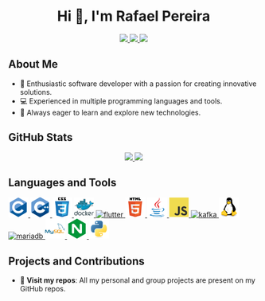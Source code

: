 <h1 align="center">Hi 👋, I'm Rafael Pereira</h1>
<p align="center">
  <a href="mailto:rafaelpereira0808@gmail.com">
    <img src="https://img.shields.io/badge/Email-rafaelpereira0808%40gmail.com-informational?style=flat&logo=gmail&color=red" />
  </a>
  <a href="https://github.com/RafaelPereira014">
    <img src="https://img.shields.io/badge/GitHub-RafaelPereira014-informational?style=flat&logo=github&color=black" />
  </a>
  <a href="https://www.linkedin.com/in/rafael-pereira-036011291/">
    <img src="https://img.shields.io/badge/LinkedIn-RafaelPereira-blue?style=flat&logo=linkedin&color=blue" />
  </a>
</p>



## About Me
- 🌟 Enthusiastic software developer with a passion for creating innovative solutions.
- 💻 Experienced in multiple programming languages and tools.
- 🚀 Always eager to learn and explore new technologies.

## GitHub Stats
<p align="center">
  <a href="https://github.com/RafaelPereira014">
    <img height="180em" src="https://github-readme-stats-sigma-five.vercel.app/api?username=RafaelPereira014&theme=tokyonight&show_icons=true" />
    <img height="180em" src="https://github-readme-stats-sigma-five.vercel.app/api/top-langs/?username=RafaelPereira014&theme=tokyonight&layout=compact" />
  </a>
</p>

## Languages and Tools
<p align="left">
  <a href="https://www.cprogramming.com/" target="_blank" rel="noreferrer">
    <img src="https://raw.githubusercontent.com/devicons/devicon/master/icons/c/c-original.svg" alt="c" width="40" height="40"/>
  </a> 
  <a href="https://www.w3schools.com/cpp/" target="_blank" rel="noreferrer">
    <img src="https://raw.githubusercontent.com/devicons/devicon/master/icons/cplusplus/cplusplus-original.svg" alt="cplusplus" width="40" height="40"/>
  </a> 
  <a href="https://www.w3schools.com/css/" target="_blank" rel="noreferrer">
    <img src="https://raw.githubusercontent.com/devicons/devicon/master/icons/css3/css3-original-wordmark.svg" alt="css3" width="40" height="40"/>
  </a> 
  <a href="https://www.docker.com/" target="_blank" rel="noreferrer">
    <img src="https://raw.githubusercontent.com/devicons/devicon/master/icons/docker/docker-original-wordmark.svg" alt="docker" width="40" height="40"/>
  </a> 
  <a href="https://flutter.dev" target="_blank" rel="noreferrer">
    <img src="https://www.vectorlogo.zone/logos/flutterio/flutterio-icon.svg" alt="flutter" width="40" height="40"/>
  </a> 
  <a href="https://www.w3.org/html/" target="_blank" rel="noreferrer">
    <img src="https://raw.githubusercontent.com/devicons/devicon/master/icons/html5/html5-original-wordmark.svg" alt="html5" width="40" height="40"/>
  </a> 
  <a href="https://www.java.com" target="_blank" rel="noreferrer">
    <img src="https://raw.githubusercontent.com/devicons/devicon/master/icons/java/java-original.svg" alt="java" width="40" height="40"/>
  </a> 
  <a href="https://developer.mozilla.org/en-US/docs/Web/JavaScript" target="_blank" rel="noreferrer">
    <img src="https://raw.githubusercontent.com/devicons/devicon/master/icons/javascript/javascript-original.svg" alt="javascript" width="40" height="40"/>
  </a> 
  <a href="https://kafka.apache.org/" target="_blank" rel="noreferrer">
    <img src="https://www.vectorlogo.zone/logos/apache_kafka/apache_kafka-icon.svg" alt="kafka" width="40" height="40"/>
  </a> 
  <a href="https://www.linux.org/" target="_blank" rel="noreferrer">
    <img src="https://raw.githubusercontent.com/devicons/devicon/master/icons/linux/linux-original.svg" alt="linux" width="40" height="40"/>
  </a> 
  <a href="https://mariadb.org/" target="_blank" rel="noreferrer">
    <img src="https://www.vectorlogo.zone/logos/mariadb/mariadb-icon.svg" alt="mariadb" width="40" height="40"/>
  </a> 
  <a href="https://www.mysql.com/" target="_blank" rel="noreferrer">
    <img src="https://raw.githubusercontent.com/devicons/devicon/master/icons/mysql/mysql-original-wordmark.svg" alt="mysql" width="40" height="40"/>
  </a> 
  <a href="https://www.nginx.com" target="_blank" rel="noreferrer">
    <img src="https://raw.githubusercontent.com/devicons/devicon/master/icons/nginx/nginx-original.svg" alt="nginx" width="40" height="40"/>
  </a> 
  <a href="https://www.python.org" target="_blank" rel="noreferrer">
    <img src="https://raw.githubusercontent.com/devicons/devicon/master/icons/python/python-original.svg" alt="python" width="40" height="40"/>
  </a> 
</p>

## Projects and Contributions
- 🚧 **Visit my repos**: All my personal and group projects are present on my GitHub repos.



